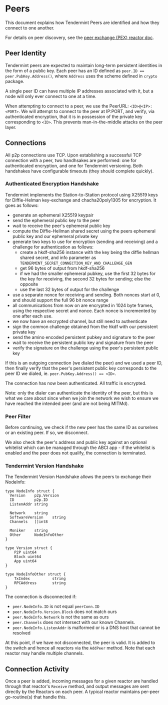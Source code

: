 # Peers

This document explains how Tendermint Peers are identified and how they connect to one another.

For details on peer discovery, see the [peer exchange (PEX) reactor doc](https://my-tendermint/tendermint/blob/master/docs/spec/reactors/pex/pex.md).

## Peer Identity

Tendermint peers are expected to maintain long-term persistent identities in the form of a public key.
Each peer has an ID defined as `peer.ID == peer.PubKey.Address()`, where `Address` uses the scheme defined in `crypto` package.

A single peer ID can have multiple IP addresses associated with it, but a node
will only ever connect to one at a time.

When attempting to connect to a peer, we use the PeerURL: `<ID>@<IP>:<PORT>`.
We will attempt to connect to the peer at IP:PORT, and verify,
via authenticated encryption, that it is in possession of the private key
corresponding to `<ID>`. This prevents man-in-the-middle attacks on the peer layer.

## Connections

All p2p connections use TCP.
Upon establishing a successful TCP connection with a peer,
two handhsakes are performed: one for authenticated encryption, and one for Tendermint versioning.
Both handshakes have configurable timeouts (they should complete quickly).

### Authenticated Encryption Handshake

Tendermint implements the Station-to-Station protocol
using X25519 keys for Diffie-Helman key-exchange and chacha20poly1305 for encryption.
It goes as follows:

- generate an ephemeral X25519 keypair
- send the ephemeral public key to the peer
- wait to receive the peer's ephemeral public key
- compute the Diffie-Hellman shared secret using the peers ephemeral public key and our ephemeral private key
- generate two keys to use for encryption (sending and receiving) and a challenge for authentication as follows:
  - create a hkdf-sha256 instance with the key being the diffie hellman shared secret, and info parameter as
    `TENDERMINT_SECRET_CONNECTION_KEY_AND_CHALLENGE_GEN`
  - get 96 bytes of output from hkdf-sha256
  - if we had the smaller ephemeral pubkey, use the first 32 bytes for the key for receiving, the second 32 bytes for sending; else the opposite
  - use the last 32 bytes of output for the challenge
- use a separate nonce for receiving and sending. Both nonces start at 0, and should support the full 96 bit nonce range
- all communications from now on are encrypted in 1024 byte frames,
  using the respective secret and nonce. Each nonce is incremented by one after each use.
- we now have an encrypted channel, but still need to authenticate
- sign the common challenge obtained from the hkdf with our persistent private key
- send the amino encoded persistent pubkey and signature to the peer
- wait to receive the persistent public key and signature from the peer
- verify the signature on the challenge using the peer's persistent public key

If this is an outgoing connection (we dialed the peer) and we used a peer ID,
then finally verify that the peer's persistent public key corresponds to the peer ID we dialed,
ie. `peer.PubKey.Address() == <ID>`.

The connection has now been authenticated. All traffic is encrypted.

Note: only the dialer can authenticate the identity of the peer,
but this is what we care about since when we join the network we wish to
ensure we have reached the intended peer (and are not being MITMd).

### Peer Filter

Before continuing, we check if the new peer has the same ID as ourselves or
an existing peer. If so, we disconnect.

We also check the peer's address and public key against
an optional whitelist which can be managed through the ABCI app -
if the whitelist is enabled and the peer does not qualify, the connection is
terminated.

### Tendermint Version Handshake

The Tendermint Version Handshake allows the peers to exchange their NodeInfo:

```golang
type NodeInfo struct {
  Version    p2p.Version
  ID         p2p.ID
  ListenAddr string

  Network    string
  SoftwareVersion    string
  Channels   []int8

  Moniker    string
  Other      NodeInfoOther
}

type Version struct {
	P2P uint64
	Block uint64
	App uint64
}

type NodeInfoOther struct {
	TxIndex          string
	RPCAddress       string
}
```

The connection is disconnected if:

- `peer.NodeInfo.ID` is not equal `peerConn.ID`
- `peer.NodeInfo.Version.Block` does not match ours
- `peer.NodeInfo.Network` is not the same as ours
- `peer.Channels` does not intersect with our known Channels.
- `peer.NodeInfo.ListenAddr` is malformed or is a DNS host that cannot be
  resolved

At this point, if we have not disconnected, the peer is valid.
It is added to the switch and hence all reactors via the `AddPeer` method.
Note that each reactor may handle multiple channels.

## Connection Activity

Once a peer is added, incoming messages for a given reactor are handled through
that reactor's `Receive` method, and output messages are sent directly by the Reactors
on each peer. A typical reactor maintains per-peer go-routine(s) that handle this.
